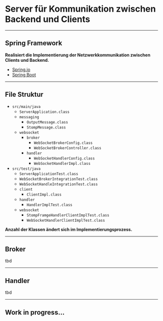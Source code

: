 # Server für Kommunikation zwischen Backend und Clients

---
## Spring Framework
**Realisiert die Implementierung der Netzwerkkommunikation zwischen Clients und Backend.**
* [Spring.io](https://spring.io/projects/spring-framework)
* [Spring Boot](https://spring.io/projects/spring-boot)

---
## File Struktur
* `src/main/java`
  * `ServerApplication.class` 
  * `messaging`
    * `OutputMessage.class`
    * `StompMessage.class`
  * `websocket`
    * `broker`
      * `WebSocketBrokerConfig.class`
      * `WebSocketBrokerController.class`
    * `handler`
      * `WebSocketHandlerConfig.class`
      * `WebSocketHandlerImpl.class`
* `src/test/java`
    * `ServerApplicationTest.class`
    * `WebSocketBrokerIntegrationTest.class`
    * `WebSocketHandleIntegrationTest.class`
  * `client`
    * `ClientImpl.class`
  * `handler`
    * `HandlerImplTest.class`
  * `websocket`
    * `StompFramgeHandlerClientImplTest.class`
    * `WebSocketHandlerClientImplTest.class`

**Anzahl der Klassen ändert sich im Implementierungsprozess.**

---
## Broker

tbd

---
## Handler

tbd

--- 
## Work in progress...
